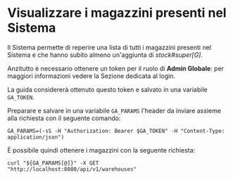 # Visualizzare i magazzini presenti nel Sistema

Il Sistema permette di reperire una lista di tutti i magazzini presenti nel Sistema e che hanno subito almeno un'aggiunta di _stock#super[G]_.

Anzitutto è necessario ottenere un token per il ruolo di **Admin Globale**: per maggiori informazioni vedere la Sezione dedicata al login.

La guida considererà ottenuto questo token e salvato in una variabile `GA_TOKEN`.

Preparare e salvare in una variabile `GA_PARAMS` l'header da inviare assieme alla richiesta con il seguente comando:

`GA_PARAMS=(-sS -H "Authorization: Bearer $GA_TOKEN" -H "Content-Type: application/json")`

È possibile quindi ottenere i magazzini con la seguente richiesta:

`curl "${GA_PARAMS[@]}" -X GET "http://localhost:8080/api/v1/warehouses"`
